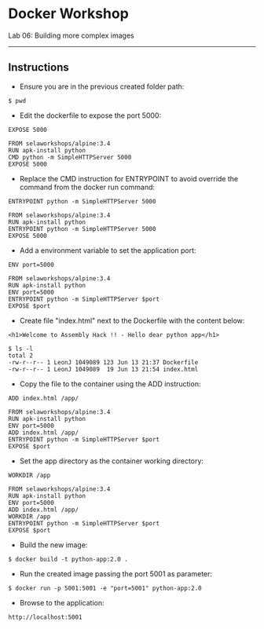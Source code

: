 # Docker Workshop
Lab 06: Building more complex images

---

## Instructions

 - Ensure you are in the previous created folder path:
```
$ pwd
```

 - Edit the dockerfile to expose the port 5000:
```
EXPOSE 5000
```
```
FROM selaworkshops/alpine:3.4
RUN apk-install python
CMD python -m SimpleHTTPServer 5000
EXPOSE 5000
```

 - Replace the CMD instruction for ENTRYPOINT to avoid override the command from the docker run command:
```
ENTRYPOINT python -m SimpleHTTPServer 5000
```
```
FROM selaworkshops/alpine:3.4
RUN apk-install python
ENTRYPOINT python -m SimpleHTTPServer 5000
EXPOSE 5000
```

 - Add a environment variable to set the application port:
```
ENV port=5000
```
```
FROM selaworkshops/alpine:3.4
RUN apk-install python
ENV port=5000
ENTRYPOINT python -m SimpleHTTPServer $port
EXPOSE $port
```

 - Create file "index.html" next to the Dockerfile with the content below:
```
<h1>Welcome to Assembly Hack !! - Hello dear python app</h1>
```
```
$ ls -l
total 2
-rw-r--r-- 1 LeonJ 1049089 123 Jun 13 21:37 Dockerfile
-rw-r--r-- 1 LeonJ 1049089  19 Jun 13 21:54 index.html
```

 - Copy the file to the container using the ADD instruction:
```
ADD index.html /app/
```
```
FROM selaworkshops/alpine:3.4
RUN apk-install python
ENV port=5000
ADD index.html /app/
ENTRYPOINT python -m SimpleHTTPServer $port
EXPOSE $port
```

 - Set the app directory as the container working directory:
```
WORKDIR /app
```
```
FROM selaworkshops/alpine:3.4
RUN apk-install python
ENV port=5000
ADD index.html /app/
WORKDIR /app
ENTRYPOINT python -m SimpleHTTPServer $port
EXPOSE $port
```

 - Build the new image:
```
$ docker build -t python-app:2.0 .
```

 - Run the created image passing the port 5001 as parameter:
```
$ docker run -p 5001:5001 -e "port=5001" python-app:2.0
```

 - Browse to the application:
```
http://localhost:5001
```
